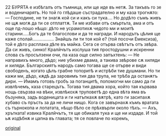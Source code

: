 ﻿22
БУРЯТА
е избѣгалъ отъ тъмница, или ще иде въ нетѫ. За такъвъ го зе и воденичарятъ. Но той го глѣдаше състрадателно и му каза трогнѫто:
— Господине, не ти знагѫ кой си и какъ си тука.... Но додѣто съмъ живъ не щѫ могѫ да ти се отплаттѫ. Ти ме избави отъ смъртьта, ама и отъ още пд-лошо нѣщо: дѣто не усрамотихѫ чедото ми и моитѣ старини.....Богъ да те благослови и да те награди. И народътъ цѣлия ще каже сполай................. Знайшъ ли ти тоя кой е? (той посочи Емексиза), той е дѣто расплака дѣте въ майка. Сега се отърва свѣтътъ отъ звѣра. Да си живъ, синко!
Кралйчътъ изслуша тия простодушни и искренни слова съ просълзени очи, па каза още силно запъхтенъ:
— Не направихъ много, дѣдо; ние убихме двама, а такива звѣрове сѫ хиляди и хиляди. Българскиятъ народъ само тогава ще се отърве и види свободенъ, когато цѣлъ грабне топоритѣ и истрѣби тие душмани. Но ти кажи ми, дѣдо, кѫдѣ да заровимъ тия два трупа, не трѣба да останѫтъ дири.
— Имамъ готовъ гробъ за поганцитѣ, попомогни ми само да ги извлѣчемъ, каза старецътъ.
Тогава тия двама хора, който тая кървава нощь свързва на вѣки, извлѣкохѫ труповетѣ до една вѣта яма въ бъзуняка, задъ воденицата и ги натъпкахѫ вѫтрѣ, като ги засипахѫ хубаво съ пръсть за да не личи нищо. Кога се завърнахѫ къмъ вратата съ търнокопа и лопатата, нѣщо бѣло се прѣхвърли около тѣхъ.
— Ахъ, хрътката! извика Кралйчътъ, тя ще обикаля тука и ще ни издаде. И той ьѫ издѣбнѫ и цапна въ главата; тя се повлаче по коремъ,

[original](images/033.jpg)